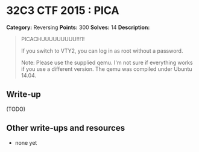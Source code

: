 # 32C3 CTF 2015 : PICA

**Category:** Reversing
**Points:** 300
**Solves:** 14
**Description:**

> PICACHUUUUUUUUU!!!1!
> 
> 
> If you switch to VTY2, you can log in as root without a password.
> 
> 
> Note: Please use the supplied qemu. I'm not sure if everything works if you use a different version. The qemu was compiled under Ubuntu 14.04.


## Write-up

(TODO)

## Other write-ups and resources

* none yet
